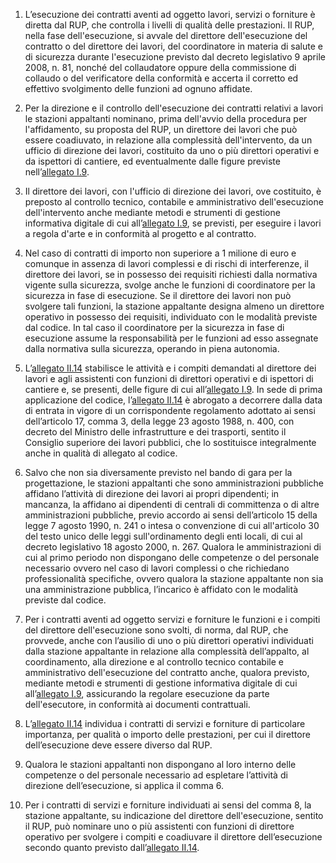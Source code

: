 1. L’esecuzione dei contratti aventi ad oggetto lavori, servizi o forniture è diretta dal RUP, che controlla i livelli di qualità delle prestazioni. Il RUP, nella fase dell'esecuzione, si avvale del direttore dell'esecuzione del contratto o del direttore dei lavori, del coordinatore in materia di salute e di sicurezza durante l'esecuzione previsto dal decreto legislativo 9 aprile 2008, n. 81, nonché del collaudatore oppure della commissione di collaudo o del verificatore della conformità e accerta il corretto ed effettivo svolgimento delle funzioni ad ognuno affidate.

2. Per la direzione e il controllo dell'esecuzione dei contratti relativi a lavori le stazioni appaltanti nominano, prima dell'avvio della procedura per l'affidamento, su proposta del RUP, un direttore dei lavori che può essere coadiuvato, in relazione alla complessità dell'intervento, da un ufficio di direzione dei lavori, costituito da uno o più direttori operativi e da ispettori di cantiere, ed eventualmente dalle figure previste nell’[allegato I.9](/index.html?section=attachment-1-9&version=1).

3. Il direttore dei lavori, con l'ufficio di direzione dei lavori, ove costituito, è preposto al controllo tecnico, contabile e amministrativo dell'esecuzione dell'intervento anche mediante metodi e strumenti di gestione informativa digitale di cui all’[allegato I.9](/index.html?section=attachment-1-9&version=1), se previsti, per eseguire i lavori a regola d'arte e in conformità al progetto e al contratto.

4. Nel caso di contratti di importo non superiore a 1 milione di euro e comunque in assenza di lavori complessi e di rischi di interferenze, il direttore dei lavori, se in possesso dei requisiti richiesti dalla normativa vigente sulla sicurezza, svolge anche le funzioni di coordinatore per la sicurezza in fase di esecuzione. Se il direttore dei lavori non può svolgere tali funzioni, la stazione appaltante designa almeno un direttore operativo in possesso dei requisiti, individuato con le modalità previste dal codice. In tal caso il coordinatore per la sicurezza in fase di esecuzione assume la responsabilità per le funzioni ad esso assegnate dalla normativa sulla sicurezza, operando in piena autonomia.

5. L’[allegato II.14](/index.html?section=attachment-2-14&version=1) stabilisce le attività e i compiti demandati al direttore dei lavori e agli assistenti con funzioni di direttori operativi e di ispettori di cantiere e, se presenti, delle figure di cui all’[allegato I.9](/index.html?section=attachment-1-9&version=1). In sede di prima applicazione del codice, l’[allegato II.14](/index.html?section=attachment-2-14&version=1) è abrogato a decorrere dalla data di entrata in vigore di un corrispondente regolamento adottato ai sensi dell’articolo 17, comma 3, della legge 23 agosto 1988, n. 400, con decreto del Ministro delle infrastrutture e dei trasporti, sentito il Consiglio superiore dei lavori pubblici, che lo sostituisce integralmente anche in qualità di allegato al codice.

6. Salvo che non sia diversamente previsto nel bando di gara per la progettazione, le stazioni appaltanti che sono amministrazioni pubbliche affidano l’attività di direzione dei lavori ai propri dipendenti; in mancanza, la affidano ai dipendenti di centrali di committenza o di altre amministrazioni pubbliche, previo accordo ai sensi dell’articolo 15 della legge 7 agosto 1990, n. 241 o intesa o convenzione di cui all'articolo 30 del testo unico delle leggi sull'ordinamento degli enti locali, di cui al decreto legislativo 18 agosto 2000, n. 267. Qualora le amministrazioni di cui al primo periodo non dispongano delle competenze o del personale necessario ovvero nel caso di lavori complessi o che richiedano professionalità specifiche, ovvero qualora la stazione appaltante non sia una amministrazione pubblica, l’incarico è affidato con le modalità previste dal codice.

7. Per i contratti aventi ad oggetto servizi e forniture le funzioni e i compiti del direttore dell'esecuzione sono svolti, di norma, dal RUP, che provvede, anche con l’ausilio di uno o più direttori operativi individuati dalla stazione appaltante in relazione alla complessità dell’appalto, al coordinamento, alla direzione e al controllo tecnico contabile e amministrativo dell'esecuzione del contratto anche, qualora previsto, mediante metodi e strumenti di gestione informativa digitale di cui all’[allegato I.9](/index.html?section=attachment-1-9&version=1), assicurando la regolare esecuzione da parte dell'esecutore, in conformità ai documenti contrattuali.

8. L’[allegato II.14](/index.html?section=attachment-2-14&version=1) individua i contratti di servizi e forniture di particolare importanza, per qualità o importo delle prestazioni, per cui il direttore dell’esecuzione deve essere diverso dal RUP.

9. Qualora le stazioni appaltanti non dispongano al loro interno delle competenze o del personale necessario ad espletare l’attività di direzione dell’esecuzione, si applica il comma 6.

10. Per i contratti di servizi e forniture individuati ai sensi del comma 8, la stazione appaltante, su indicazione del direttore dell'esecuzione, sentito il RUP, può nominare uno o più assistenti con funzioni di direttore operativo per svolgere i compiti e coadiuvare il direttore dell’esecuzione secondo quanto previsto dall’[allegato II.14](/index.html?section=attachment-2-14&version=1).
